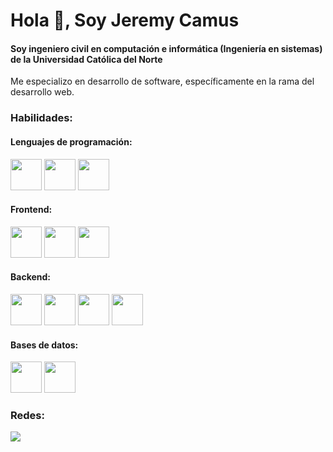 # Hola 👋, Soy Jeremy Camus
#### Soy ingeniero civil en computación e informática (Ingeniería en sistemas) de la Universidad Católica del Norte
Me especializo en desarrollo de software, específicamente en la rama del desarrollo web.

### Habilidades:
#### Lenguajes de programación:

<img width="50px" src="https://cdn.jsdelivr.net/gh/devicons/devicon/icons/python/python-original.svg" /> <img width="50px" src="https://cdn.jsdelivr.net/gh/devicons/devicon/icons/typescript/typescript-original.svg" /> <img width="50px" src="https://cdn.jsdelivr.net/gh/devicons/devicon/icons/javascript/javascript-original.svg" />
          

#### Frontend: 

<img width="50px" src="https://cdn.jsdelivr.net/gh/devicons/devicon/icons/html5/html5-plain.svg" /> <img width="50px" src="https://cdn.jsdelivr.net/gh/devicons/devicon/icons/css3/css3-plain.svg" /> <img width="50px" src="https://cdn.jsdelivr.net/gh/devicons/devicon/icons/react/react-original.svg" /> 
          
          

#### Backend:

<img width="50px" src="https://cdn.jsdelivr.net/gh/devicons/devicon/icons/nodejs/nodejs-plain.svg" /> <img width="50px" src="https://cdn.jsdelivr.net/gh/devicons/devicon/icons/django/django-plain.svg" /> <img width="50px" src="https://cdn.jsdelivr.net/gh/devicons/devicon/icons/nestjs/nestjs-plain.svg" /> <img width="50px" src="https://cdn.jsdelivr.net/gh/devicons/devicon/icons/nextjs/nextjs-line.svg" />

#### Bases de datos: 

<img width="50px" src="https://cdn.jsdelivr.net/gh/devicons/devicon/icons/mysql/mysql-plain.svg" /> <img width="50px" src="https://cdn.jsdelivr.net/gh/devicons/devicon/icons/mongodb/mongodb-plain.svg" />

### Redes:
[<img src="https://img.icons8.com/color/50/000000/linkedin.png"/>](https://www.linkedin.com/in/jeremy-camus-varela/)  

